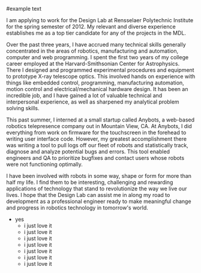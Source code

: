 #example text

I am applying to work for the Design Lab at Rensselaer Polytechnic Institute for the spring semester of
2012. My relevant and diverse experience establishes me as a top tier candidate for any of the projects
in the MDL.

Over the past three years, I have accrued many technical skills generally concentrated in the areas of
robotics, manufacturing and automation, computer and web programming. I spent the first two years of
my college career employed at the Harvard-Smithsonian Center for Astrophysics. There I designed and
programmed experimental procedures and equipment to prototype X-ray telescope optics. This
involved hands on experience with things like embedded control, programming, manufacturing
automation, motion control and electrical/mechanical hardware design. It has been an incredible job,
and I have gained a lot of valuable technical and interpersonal experience, as well as sharpened my
analytical problem solving skills.

This past summer, I interned at a small startup called Anybots, a web-based robotics telepresence
company out in Mountain View, CA. At Anybots, I did everything from work on firmware for the
touchscreen in the forehead to writing user interface code. However, my greatest accomplishment there
was writing a tool to pull logs off our fleet of robots and statistically track, diagnose and analyze
potential bugs and errors. This tool enabled engineers and QA to prioritize bugfixes and contact users
whose robots were not functioning optimally.

I have been involved with robots in some way, shape or form for more than half my life. I find them to
be interesting, challenging and rewarding applications of technology that stand to revolutionize the way
we live our lives. I hope that the Design Lab can assist me in along my road to development as a
professional engineer ready to make meaningful change and progress in robotics technology in
tomorrow's world.


- yes
    - i just love it
    - i just love it
    - i just love it
    - i just love it
    - i just love it
    - i just love it
    - i just love it
